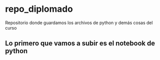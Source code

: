 # repo_diplomado
Repositorio donde guardamos los archivos de python y demás cosas del curso

## Lo primero que vamos a subir es el notebook de python
